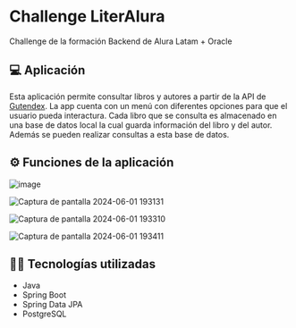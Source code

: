 # Challenge LiterAlura
Challenge de la formación Backend de Alura Latam + Oracle
## 💻 Aplicación
Esta aplicación permite consultar libros y autores a partir de la API de [Gutendex](https://gutendex.com/). La app cuenta con un menú con diferentes opciones para que el usuario pueda interactura. Cada libro que se consulta es almacenado en una base de datos local la cual guarda información del libro y del autor. Además se pueden realizar consultas a esta base de datos. 
## ⚙️ Funciones de la aplicación
![image](https://github.com/user-attachments/assets/fabaaf22-7a5d-4cdb-9871-ee1d515357a1)


![Captura de pantalla 2024-06-01 193131](https://github.com/TomasZucchi/LiterAlura/assets/135768377/73cca7fb-e04b-4e63-8a4e-20f997acb0ff)

![Captura de pantalla 2024-06-01 193310](https://github.com/TomasZucchi/LiterAlura/assets/135768377/d29e2e85-ef42-4cb0-a3de-246b1e86b05d)

![Captura de pantalla 2024-06-01 193411](https://github.com/TomasZucchi/LiterAlura/assets/135768377/0fd4754a-2d98-4b7a-bf0f-53527b52a6d0)
## 👨‍💻 Tecnologías utilizadas
- Java
- Spring Boot
- Spring Data JPA
- PostgreSQL

